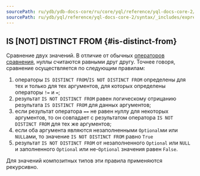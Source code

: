 ```yaml
---
sourcePath: ru/ydb/ydb-docs-core/ru/core/yql/reference/yql-docs-core-2/syntax/_includes/expressions/is-distinct-from.md
sourcePath: ru/ydb/yql/reference/yql-docs-core-2/syntax/_includes/expressions/is-distinct-from.md
---
```


## IS \[NOT\] DISTINCT FROM {#is-distinct-from}

Сравнение двух значений. В отличие от обычных [операторов сравнения](#comparison-operators), нуллы считаются равными друг другу.
Точнее говоря, сравнение осуществляется по следующим правилам:
1) операторы `IS DISTINCT FROM`/`IS NOT DISTINCT FROM` определены для тех и только для тех аргументов, для которых определены операторы `!=` и `=`;
2) результат `IS NOT DISTINCT FROM` равен логическому отрицанию результата `IS DISTINCT FROM` для данных аргументов;
3) если результат оператора `==` не равен нуллу для некоторых аргументов, то он совпадает с результатом оператора `IS NOT DISTINCT FROM` для тех же аргументов;
4) если оба аргумента являются незаполненными `Optional`ми или `NULL`ами, то значение `IS NOT DISTINCT FROM` равно  `True`
5) результат `IS NOT DISTINCT FROM` от незаполненного `Optional` или `NULL` и заполненного `Optional` или не-`Optional` значения равен `False`.

Для значений композитных типов эти правила применяются рекурсивно.